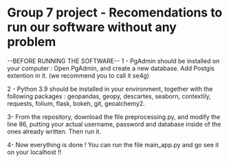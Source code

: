 # Group 7 project - Recomendations to run our software without any problem

--BEFORE RUNNING THE SOFTWARE--
1 - PgAdmin should be installed on your computer :
        Open PgAdmin, and create a new database. Add Postgis extention in it. (we recommend you to call it se4g)

2 - Python 3.9 should be installed in your environment, together with the following packages :
            geopandas,
            geopy,
            descartes,
            seaborn,
            contextily,
            requests,
            folium,
            flask,
            bokeh,
            git,
            geoalchemy2.
            
3- From the repository, download the file preprocessing.py, and modify the line 86, putting your actual username, password and database inside of the ones already written. Then run it.
      
4- Now everything is done ! You can run the file main_app.py and go see it on your localhost !!

